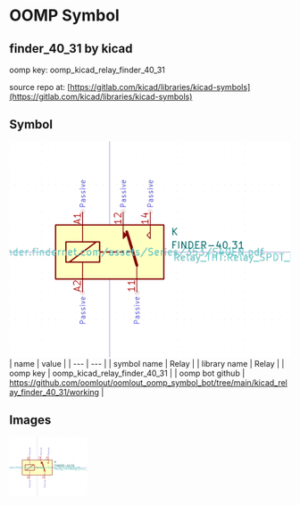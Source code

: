 # OOMP Symbol  
## finder_40_31  by kicad  
  
oomp key: oomp_kicad_relay_finder_40_31  
  
source repo at: [https://gitlab.com/kicad/libraries/kicad-symbols](https://gitlab.com/kicad/libraries/kicad-symbols)  
## Symbol  
  
[![working.png](working_600.png)](working.png)  
| name | value | 
| --- | --- | 
| symbol name | Relay | 
| library name | Relay | 
| oomp key | oomp_kicad_relay_finder_40_31 | 
| oomp bot github | https://github.com/oomlout/oomlout_oomp_symbol_bot/tree/main/kicad_relay_finder_40_31/working | 
## Images  
  
[![working.png](working_140.png)](working.png)  
